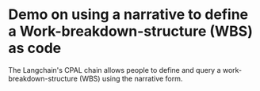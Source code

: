 # Demo on using a narrative to define a Work-breakdown-structure (WBS) as code

The Langchain's CPAL chain allows people to define and query a work-breakdown-structure (WBS) using the narrative form.
